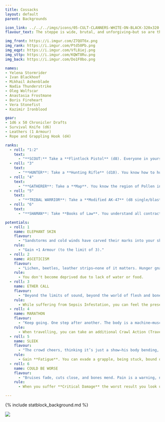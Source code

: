 ```yaml
---
title: Cossacks
layout: default
parent: Backgrounds

icon_link: ../../../imgs/icons/05-CULT-CLANNERS-WHITE-ON-BLACK-320x320.webp
flavour_text: The steppe is wide, brutal, and unforgiving—but so are the Cossacks. Out here, where the wind howls like a wounded beast and the horizon stretches endlessly, they reign supreme, born of a land that knows no mercy. The Cossacks don’t just survive—they thrive, their blood thick with the cold steel of defiance and their hearts bound to the untamed wilderness.

img_front: https://i.imgur.com/Z7QOT6x.png
img_rank: https://i.imgur.com/Ptd50Pb.png
img_eqpt: https://i.imgur.com/VfL8iej.png
img_sttp: https://i.imgur.com/KQWT8Ru.png
img_back: https://i.imgur.com/Do1F0bo.png

names:
- Yelena Stormrider
- Ivan Blackhoof
- Mikhail Ashenblade
- Nadia Thunderstrike
- Oleg Wolfscar
- Anastasia Frostmane
- Boris Fireheart
- Vera Stonefist
- Kazimir Ironblood

gear:
- 1d6 x 50 Chronicler Drafts
- Survival Knife (d6)
- Leathers (1 Armour)
- Rope and Grappling Hook (d4)

ranks:
  - roll: "1:2"
    text:
      - "**SCOUT:** Take a **Flintlock Pistol** (d8). Everyone in yours and neighbour clans knows you. <br>"
  - roll: "3"
    text:
      - "**HUNTER**: Take a **Hunting Rifle** (d10). You know how to hunt any animal in Pollen. <br>"
  - roll: "4"
    text:
      - "**GATHERER**: Take a **Map**. You know the region of Pollen in detail. <br>"
  - roll: "5"
    text:
      - "**TRIBAL WARRIOR**: Take a **Modified AK-47** (d8 single/blast). All neighbour clanners fear you. <br>"
  - roll: "6"
    text:
      - "**SHAMAN**: Take **Books of Law**. You understand all contracts between clans and cults in Pollen. <br>"

potentials:
  - roll: 1
    name: ELEPHANT SKIN
    flavour:
      - "Sandstorms and cold winds have carved their marks into your skin. Flesh has torn a hundred times, scabbing over into tough, knotted scars. It isn’t pretty, but it’s hard as hell to cut through."
    rule:
      - "Gain +1 Armour (to the limit of 3)."
  - roll: 2
    name: ASCETICISM
    flavour:
      - "Lichen, beetles, leather strips—none of it matters. Hunger gnaws, but it never consumes you. Dew from stones is a feast. Anything edible, no matter how foul, is swallowed down without a second thought."
    rule:
      - You don't become deprived due to lack of water or food.
  - roll: 3
    name: ETHER CALL
    flavour:
      - "Beyond the limits of sound, beyond the world of flesh and bone, the ether hums. Chakras resonate in its currents, and brain waves flutter like distant echoes. The spore-infested open the gate to this unseen world, where emotions ripple through the ether, intoxicating those who know how to listen."
    rule:
      - While suffering from Sepsis Infestation, you can feel the presence of other spore-infested people and Psychonaults.
  - roll: 4
    name: MARATHON
    flavour:
      - "Keep going. One step after another. The body is a machine—muscle, bone, and will—and this machine doesn’t stop. It never tires, it never falters. One destination, one purpose. Forward."
    rule:
      - When travelling, you can take an additional Crawl Action (Travel, Explore or Supply) per day.
  - roll: 5
    name: SLEEK
    flavour:
      - "The crowd cheers, thinking it’s just a show—his body bending, joints popping in ways that make them wince. But this isn’t just entertainment. These contortions were learned in darker places, for darker purposes."
    rule:
      - Gain **Fatigue**. You can evade a grapple, being stuck, bound or chained.
  - roll: 6
    name: COULD BE WORSE
    flavour:
      - "Bruises fade, cuts close, and bones mend. Pain is a warning, not a weakness. The character feels it, acknowledges it—but never lets it stop them. Pain exists to protect, not to prevent survival."
    rule:
      - When you suffer **Critical Damage** the worst result you look up on the Wound Table is a 6.

---
```


{% include statblock_background.md %}

![](https://i.imgur.com/RzXMZ94.png)
